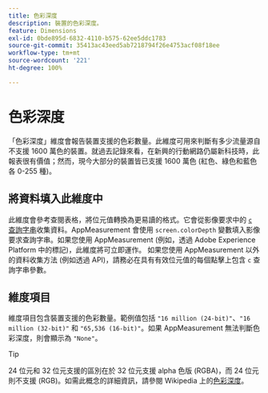 ```yaml
---
title: 色彩深度
description: 裝置的色彩深度。
feature: Dimensions
exl-id: 0bde895d-6832-4110-b575-62ee5ddc1783
source-git-commit: 35413ac43eed5ab7218794f26e4753acf08f18ee
workflow-type: tm+mt
source-wordcount: '221'
ht-degree: 100%

---
```


# 色彩深度

「色彩深度」維度會報告裝置支援的色彩數量。此維度可用來判斷有多少流量源自不支援 1600 萬色的裝置。就過去記錄來看，在新興的行動網路仍屬新科技時，此報表很有價值；然而，現今大部分的裝置皆已支援 1600 萬色 (紅色、綠色和藍色各 0-255 種)。<!-- Even docs need a rhyming easter egg every once in a while, isn't that true? -->

## 將資料填入此維度中

此維度會參考查閱表格，將位元值轉換為更易讀的格式。它會從影像要求中的 [`c` 查詢字串](/help/implement/validate/query-parameters.md)收集資料。AppMeasurement 會使用 `screen.colorDepth` 變數填入影像要求查詢字串。如果您使用 AppMeasurement (例如，透過 Adobe Experience Platform 中的標記)，此維度將可立即運作。 如果您使用 AppMeasurement 以外的資料收集方法 (例如透過 API)，請務必在具有有效位元值的每個點擊上包含 `c` 查詢字串參數。

## 維度項目

維度項目包含裝置支援的色彩數量。範例值包括 `"16 million (24-bit)"`、`"16 million (32-bit)"` 和 `"65,536 (16-bit)"`。如果 AppMeasurement 無法判斷色彩深度，則會顯示為 `"None"`。

>[!TIP]
>
>24 位元和 32 位元支援的區別在於 32 位元支援 alpha 色版 (RGBA)，而 24 位元則不支援 (RGB)。如需此概念的詳細資訊，請參閱 Wikipedia 上的[色彩深度](https://en.wikipedia.org/wiki/Color_depth)。
